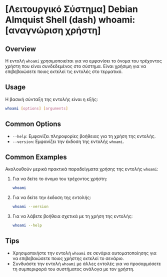 # [Λειτουργικό Σύστημα] Debian Almquist Shell (dash) whoami: [αναγνώριση χρήστη]

## Overview
Η εντολή `whoami` χρησιμοποιείται για να εμφανίσει το όνομα του τρέχοντος χρήστη που είναι συνδεδεμένος στο σύστημα. Είναι χρήσιμη για να επιβεβαιώσετε ποιος εκτελεί τις εντολές στο τερματικό.

## Usage
Η βασική σύνταξη της εντολής είναι η εξής:

```bash
whoami [options] [arguments]
```

## Common Options
- `--help`: Εμφανίζει πληροφορίες βοήθειας για τη χρήση της εντολής.
- `--version`: Εμφανίζει την έκδοση της εντολής `whoami`.

## Common Examples
Ακολουθούν μερικά πρακτικά παραδείγματα χρήσης της εντολής `whoami`:

1. Για να δείτε το όνομα του τρέχοντος χρήστη:
   ```bash
   whoami
   ```

2. Για να δείτε την έκδοση της εντολής:
   ```bash
   whoami --version
   ```

3. Για να λάβετε βοήθεια σχετικά με τη χρήση της εντολής:
   ```bash
   whoami --help
   ```

## Tips
- Χρησιμοποιήστε την εντολή `whoami` σε σενάρια αυτοματοποίησης για να επιβεβαιώσετε ποιος χρήστης εκτελεί το σενάριο.
- Συνδυάστε την εντολή `whoami` με άλλες εντολές για να προσαρμόσετε τη συμπεριφορά του συστήματος ανάλογα με τον χρήστη.